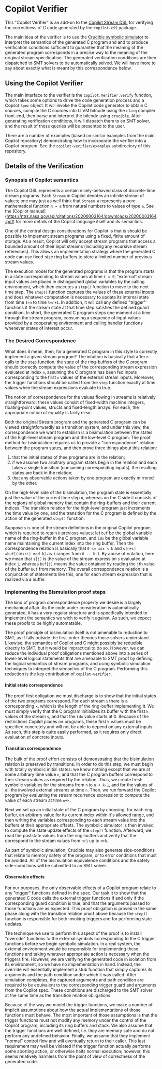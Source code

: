 # Copilot Verifier

This "Copilot Verifier" is an add-on to the
[Copilot Stream DSL](https://copilot-language.github.io)
for verifying the correctness of C code generated
by the `copilot-c99` package.

The main idea of the verifier is to use the
[Crucible symbolic simulator](https://github.com/galoisinc/crucible)
to interpret the semantics of the generated C program and
and to produce verification conditions sufficient to guarantee
that the meaning of the generated program corresponds in a precise
way to the meaning of the original stream specification. The generated
verification conditions are then dispatched to SMT solvers to
be automatically solved.  We will have more to say about exactly
what is meant by this correspondence below.

## Using the Copilot Verifier

The main interface to the verifier is the `Copilot.Verifier.verify`
function, which takes some options to drive the code generation
process and a Copilot `Spec` object. It will invoke the Copilot
code generator to obtain C sources, compile the C sources into
LLVM bitcode using the `clang` compiler front-end, then
parse and interpret the bitcode using `crucible`.  After generating
verification conditions, it will dispatch them to an SMT solver,
and the result of those queries will be presented to the user.

There are a number of examples (based on similar examples
from the main Copilot repository) demonstrating how to
incorporate the verifier into a Copilot program.
See the `copilot-verifier/examples` subdirectory of this repository.

## Details of the Verification

### Synopsis of Copilot semantics

The Copilot DSL represents a certain nicely-behaved
class of discrete-time stream programs. Each `Stream`
in Copilot denotes an infinite stream of values; one may
just as well think that `Stream a` represents a pure mathematical
function `ℕ → a` from natural numbers to values of type `a`.
See the
[Copilot manual]
(https://ntrs.nasa.gov/api/citations/20200003164/downloads/20200003164.pdf)
for more details of the Copilot language itself and its semantics.

One of the central design considerations for Copilot is that is should
be possible to implement stream programs using a fixed, finite amount
of storage.  As a result, Copilot will only accept stream programs
that access a bounded amount of their input streams (including any
recursive stream references). This allows an
implementation strategy where the generated C code can use fixed-size
ring buffers to store a limited number of previous stream values.

The execution model for the generated programs is that the program
starts in a state corresponding to stream values at time `t = 0`;
"external" stream input values are placed in distinguished global
variables by the calling environment, which then executes a `step()`
function to move to the next time step.  The `step()` function captures
the values of these external inputs and does whatever computation is
necessary to update its internal state from time `t=n` to time
`t=n+1`.  In addition, it will call any defined "trigger" functions
if the stream state at that time step satisfies the defined guard condition.
In short, the generated C program steps one moment at a time through
the stream program, consuming a sequence of input values provided by
a cooperating environment and calling handler functions whenever
states of interest occur.

### The Desired Correspondence

What does it mean, then, for a generated C program in this style
to correctly implement a given stream program? The intuition
is basically that after `n` calls to the `step` function,
the state of the ring-buffers of the C program should correctly
compute the value of the corresponding stream expression 
evaluated at index `n`, assuming the C program has been fed
inputs corresponding to the first `n` values of the external stream
inputs.  Moreover, the trigger functions should be called from
the `step` function exactly at time values when the stream expressions
evaluate to true.

The notion of correspondence for the values flowing in streams is
relatively straightforward: these values consist of fixed-width
machine integers, floating-point values, structs and fixed-length
arrays. For each, the appropriate notion of equality is fairly clear.

Both the original Stream program and the generated C program
can be viewed straightforwardly as a transition system, and under
this view, the correspondence we want to establish is a bisimulation
between the states of the high-level stream program and the low-level
C program. The proof method for bisimulation requires us to provide
a "correspondence" relation between the program states, and then prove
three things about this relation:

1. that the initial states of thee programs are in the relation;
2. if we assume two arbitrary program states begin in the relation
and each takes a single transition (consuming corresponding inputs),
the resulting states are back in the relation;
3. that any observable 
actions taken by one program are exactly mirrored by the other.

On the high-level side of the bisimulation, the program
state is essentially just the value of the current time step `n`,
whereas on the C side it consists of the regions of global memory that
contain the ring-buffers and their current indices.  The transition
relation for the high-level program just increments the time value by
one, and the transition for the C program is defined by the action
of the generated `step()` function.

Suppose `s` is one of the stream definitions in the original Copilot
program which is required to retain `k` previous values;
let `buf` be the global variable name of the ring-buffer in the C
program, and `idx` be the global variable name maintaining the
current index into the ring buffer.  Then the correspondence
relation is basically that `0 <= idx < k` and
`s[n+i] =buf[(idx+i) mod k]` as `i` ranges from `0 .. k-1`.
By abuse of notation, here we mean that `s[j]` is
the value of the stream expression `s` evaluated at index `j`,
whereas `buf[j]` means the value obtained by reading the `j`th value
of the buffer `buf` from memory.  The overall correspondence relation
is a conjunction of statements like this, one for each stream
expression that is realized via a buffer.

### Implementing the Bismulation proof steps

The kind of program correspondence property we desire is a largely
mechanical affair. As the code under consideration is automatically
generated, it has a very regular structure and is specifically
intended to implement the semantics we wich to verify it against.  As
such, we expect these proofs to be highly automatable.

The proof principle of bisimulation itself is not amenable
to reduction to SMT, as if falls outside the first-order theories
those solvers understand. Likewise, the semantics of Copilot
and C might possibly be reducible directly to SMT, but it would be
impractical to do so. However, we can reduce the individual
proof obligations mentioned above into a series of lower-level
logical statements that are amenable to SMT proof by
defining the logical semantics of stream programs, and using
symbolic simulation techniques to interpret the semantics of the
C program.  Performing this reduction is the key contribution
of `copilot-verifier`.

#### Initial state correspondence

The proof first obligation we must discharge is to show that
the initial states of the two programs correspond. For each
stream `s` there is a corresponding `k`, which is the length of
the ring-buffer implementing it.  We must simply verify that
the C program initializes its buffer with the first `k` values
of the stream `s`, and that the `idx` value starts at 0.
Because of the restrictions Copilot places on programs, these
first `k` values must be specified concretely and will not be
able to depend on any external inputs.  As such, this step
is quite easily performed, as it requires only direct evaluation
of concrete inputs.

#### Transition correspondence

The bulk of the proof effort consists of demonstrating that
the bisimulation relation is preserved by transitions.
In order to do this step, we must begin with totally symbolic
initial states: we know nothing except that we are at some
arbitrary time value `n`, and that the C program buffers
correspond to their stream values as required by the relation.
Thus, we create fresh symbolic variables for the streams
from `n` to `n + k-1`, and for the values of all the involved
external streams at time `n`. Then, we run forward the Copilot
program by evaluating the stream recurrence expression to
compute the value of each stream at time `n+k`.

Next we set up an initial state of the C program by choosing,
for each ring buffer, an arbitrary value for its current index
within it's allowed range, and then writing the variables
corresponding to each stream value into the buffers at
their appropriate offsets. The symbolic simulator is then
invoked to compute the state update effects of the `step()`
function. Afterward, we read the poststate values from the
ring-buffers and verify that the correspond to the stream
values from `n+1` up to `n+k`.

As part of symbolic simulation, Crucible may also generate
side-conditions that relate to memory safety of the program, or to
error conditions that must be avoided. All of the bisimulation
equivalence conditions and the safety side-conditions will be
submitted to an SMT solver.

#### Observable effects

For our purposes, the only observable effects of a Copilot program
relate to any "trigger" functions defined in the spec.  Our task it to
show that the generated C code calls the external trigger functions if
and only if the corresponding guard condition is true, and that the
arguments passed to those functions are as expected.
This proof obligation is proved in the same phase along with
the transition relation proof above because the `step()` function
is responsible for both invoking triggers and for performing state
updates.

The technique we use to perform this aspect of the proof is to
install "override" functions to the external symbols corresponding
to the C trigger functions before we begin symbolic simulation.
In a real system, the external environment would be responsible
for implementing these functions and taking whatever appropriate
action is necessary when the triggers fire. However, we are verifying
the generated code in isolation from its environment, so we have no
implementation in hand. Instead, the override will
essentially implement a stub function that simply captures its
arguments and the path condition under which it was called.
After simulation completes, the captured arguments and path condition
are required to be equivalent to the corresponding trigger guard
and arguments from the Copilot spec.  These conditions are
discharged to the SMT solver at the same time as the transition
relation obligations.

Because of the way we model the trigger functions, we make a number of
implicit assumptions about how the actual implementations of those
functions must behave. The most important of those assumptions is that
the trigger functions must not modify any memory under the control of
the Copilot program, including its ring buffers and stack.  We also
assume that the trigger functions are well defined, i.e. they are
memory safe and do not perform any undefined behavior.  Finally, we
assume that they implement "normal" control flow and will eventually
return to their caller.  This last requirement may well be violated if
the trigger function actually performs some aborting action, or
otherwise halts normal execution; however, this seems relatively
harmless from the point of view of correctness of the generated code.
